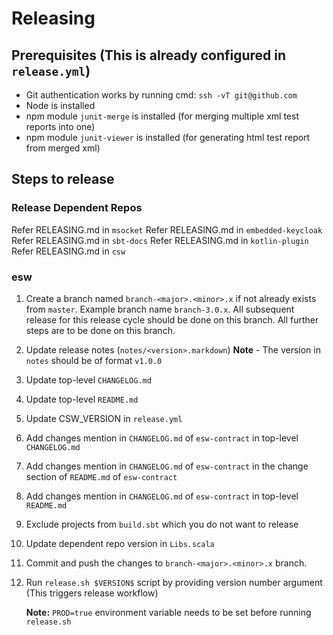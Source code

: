 # Releasing

## Prerequisites (This is already configured in `release.yml`)

* Git authentication works by running cmd: `ssh -vT git@github.com`
* Node is installed
* npm module `junit-merge` is installed (for merging multiple xml test reports into one)
* npm module `junit-viewer` is installed (for generating html test report from merged xml)

## Steps to release

### Release Dependent Repos

Refer RELEASING.md in `msocket`
Refer RELEASING.md in `embedded-keycloak`
Refer RELEASING.md in `sbt-docs`
Refer RELEASING.md in `kotlin-plugin`
Refer RELEASING.md in `csw`

### esw

1. Create a branch named `branch-<major>.<minor>.x` if not already exists from `master`. Example branch name `branch-3.0.x`.
   All subsequent release for this release cycle should be done on this branch. All further steps are to be done on this branch.
1. Update release notes (`notes/<version>.markdown`)
    **Note** - The version in `notes` should be of format `v1.0.0`
1. Update top-level `CHANGELOG.md`
1. Update top-level `README.md`
1. Update CSW_VERSION in `release.yml` 
1. Add changes mention in `CHANGELOG.md` of `esw-contract` in top-level `CHANGELOG.md`
1. Add changes mention in `CHANGELOG.md` of `esw-contract` in the change section of `README.md` of `esw-contract`
1. Add changes mention in `CHANGELOG.md` of `esw-contract` in top-level `README.md`
1. Exclude projects from `build.sbt` which you do not want to release
1. Update dependent repo version in `Libs.scala`
1. Commit and push the changes to `branch-<major>.<minor>.x` branch.
1. Run `release.sh $VERSION$` script by providing version number argument (This triggers release workflow)

    **Note:** `PROD=true` environment variable needs to be set before running `release.sh`
